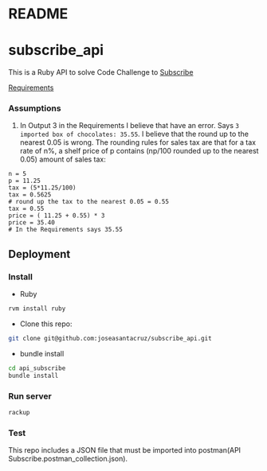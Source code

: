# README

# subscribe_api #
This is a Ruby API to solve Code Challenge to [Subscribe](https://subscribeplatform.com/)

[Requirements](https://gist.github.com/safplatform/792314da6b54346594432f30d5868f36)
### Assumptions
1. In Output 3 in the Requirements I believe that have an error. Says `3 imported box of chocolates: 35.55`. I believe that the round up to the nearest 0.05 is wrong.  The rounding rules for sales tax are that for a tax rate of n%, a shelf price of p contains (np/100 rounded up to the nearest 0.05) amount of sales tax:
```
n = 5
p = 11.25
tax = (5*11.25/100)
tax = 0.5625
# round up the tax to the nearest 0.05 = 0.55
tax = 0.55
price = ( 11.25 + 0.55) * 3
price = 35.40
# In the Requirements says 35.55
```
## Deployment
### Install
- Ruby
```sh
rvm install ruby
```
- Clone this repo:
```sh
git clone git@github.com:joseasantacruz/subscribe_api.git
```
- bundle install
```sh
cd api_subscribe
bundle install
```
### Run server
```sh
rackup
``` 
### Test
This repo includes a JSON file that must be imported into postman(API Subscribe.postman_collection.json). 